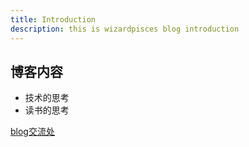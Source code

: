```yaml
---
title: Introduction
description: this is wizardpisces blog introduction
---
```


## 博客内容
* 技术的思考
* 读书的思考

[blog交流处](https://github.com/wizardpisces/vite-site/issues)


